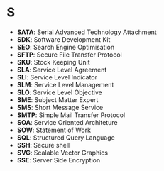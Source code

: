 # S

- **SATA**: Serial Advanced Technology Attachment
- **SDK**: Software Development Kit
- **SEO**: Search Engine Optimisation
- **SFTP**: Secure File Transfer Protocol
- **SKU**: Stock Keeping Unit
- **SLA**: Service Level Agreement
- **SLI**: Service Level Indicator
- **SLM**: Service Level Management
- **SLO**: Service Level Objective
- **SME**: Subject Matter Expert
- **SMS**: Short Message Service
- **SMTP**: Simple Mail Transfer Protocol
- **SOA**: Service Oriented Architeture
- **SOW**: Statement of Work
- **SQL**: Structured Query Language
- **SSH**: Secure shell
- **SVG**: Scalable Vector Graphics
- **SSE**: Server Side Encryption